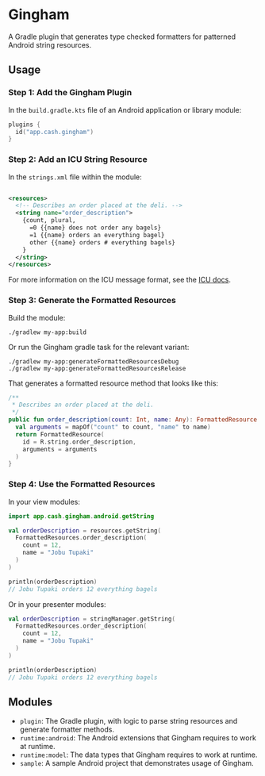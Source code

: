 Gingham
=======

A Gradle plugin that generates type checked formatters for patterned Android string resources.

Usage
-----

### Step 1: Add the Gingham Plugin

In the `build.gradle.kts` file of an Android application or library module:

```kotlin
plugins {
  id("app.cash.gingham")
}
```

### Step 2: Add an ICU String Resource

In the `strings.xml` file within the module:

```xml

<resources>
  <!-- Describes an order placed at the deli. -->
  <string name="order_description">
    {count, plural,
      =0 {{name} does not order any bagels}
      =1 {{name} orders an everything bagel}
      other {{name} orders # everything bagels}
    }
  </string>
</resources>
```

For more information on the ICU message format, see the [ICU docs](https://unicode-org.github.io/icu/userguide/format_parse/messages).

### Step 3: Generate the Formatted Resources

Build the module:

```shell
./gradlew my-app:build
```

Or run the Gingham gradle task for the relevant variant:

```shell
./gradlew my-app:generateFormattedResourcesDebug
./gradlew my-app:generateFormattedResourcesRelease
```

That generates a formatted resource method that looks like this:
```kotlin
/**
 * Describes an order placed at the deli.
 */
public fun order_description(count: Int, name: Any): FormattedResource {
  val arguments = mapOf("count" to count, "name" to name)
  return FormattedResource(
    id = R.string.order_description,
    arguments = arguments
  )
}
```


### Step 4: Use the Formatted Resources

In your view modules:

```kotlin
import app.cash.gingham.android.getString

val orderDescription = resources.getString(
  FormattedResources.order_description(
    count = 12,
    name = "Jobu Tupaki"
  )
)

println(orderDescription)
// Jobu Tupaki orders 12 everything bagels
```

Or in your presenter modules:

```kotlin
val orderDescription = stringManager.getString(
  FormattedResources.order_description(
    count = 12,
    name = "Jobu Tupaki"
  )
)

println(orderDescription)
// Jobu Tupaki orders 12 everything bagels
```

Modules
-------

* `plugin`: The Gradle plugin, with logic to parse string resources and generate formatter methods.
* `runtime:android`: The Android extensions that Gingham requires to work at runtime.
* `runtime:model`: The data types that Gingham requires to work at runtime.
* `sample`: A sample Android project that demonstrates usage of Gingham.
